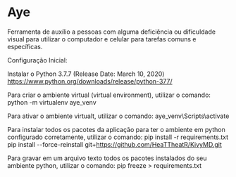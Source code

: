 # Aye

Ferramenta de auxílio a pessoas com alguma deficiência ou dificuldade visual para utilizar o computador e celular para tarefas comuns e específicas.

Configuração Inicial:

Instalar o Python 3.7.7 (Release Date: March 10, 2020)
https://www.python.org/downloads/release/python-377/

Para criar o ambiente virtual (virtual environment), utilizar o comando:
python -m virtualenv aye_venv

Para ativar o ambiente virtualt, utilizar o comando:
aye_venv\Scripts\activate

Para instalar todos os pacotes da aplicação para ter o ambiente em python configurado corretamente, utilizar o comando:
pip install -r requirements.txt 
pip install --force-reinstall git+https://github.com/HeaTTheatR/KivyMD.git

Para gravar em um arquivo texto todos os pacotes instalados do seu ambiente python, utilizar o comando:
pip freeze > requirements.txt